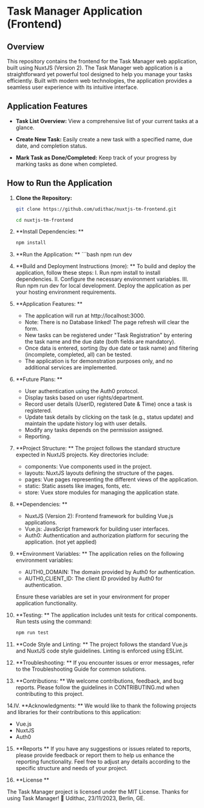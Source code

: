 # Task Manager Application (Frontend)

## Overview

This repository contains the frontend for the Task Manager web application, built using NuxtJS (Version 2). The Task Manager web application is a straightforward yet powerful tool designed to help you manage your tasks efficiently. Built with modern web technologies, the application provides a seamless user experience with its intuitive interface.

## Application Features

- **Task List Overview:** View a comprehensive list of your current tasks at a glance.

- **Create New Task:** Easily create a new task with a specified name, due date, and completion status.

- **Mark Task as Done/Completed:** Keep track of your progress by marking tasks as done when completed.

## How to Run the Application

1. **Clone the Repository:**

   ```bash
   git clone https://github.com/udithac/nuxtjs-tm-frontend.git

   cd nuxtjs-tm-frontend

2. **Install Dependencies: **
   ```bash
   npm install
   
3. **Run the Application: **
       ```bash
      npm run dev
4. **Build and Deployment Instructions (more): **
   To build and deploy the application, follow these steps:
   I. Run npm install to install dependencies.
   II. Configure the necessary environment variables.
   III. Run npm run dev for local development.
   Deploy the application as per your hosting environment requirements.

5. **Application Features: **
    - The application will run at http://localhost:3000.
    - Note: There is no Database linked! The page refresh will clear the form.
    - New tasks can be registered under "Task Registration" by entering the task name and the due date (both fields are mandatory).
    - Once data is entered, sorting (by due date or task name) and filtering (incomplete, completed, all) can be tested.
    - The application is for demonstration purposes only, and no additional services are implemented.

6. **Future Plans: **
    - User authentication using the Auth0 protocol.
    - Display tasks based on user rights/department.
    - Record user details (UserID, registered Date & Time) once a task is registered.
    - Update task details by clicking on the task (e.g., status update) and maintain the update history log with user details.
    - Modify any tasks depends on the permission assigned.
    - Reporting.
      
7. **Project Structure: **
   The project follows the standard structure expected in NuxtJS projects. Key directories include:
    -  components: Vue components used in the project.
    -  layouts: NuxtJS layouts defining the structure of the pages.
    -  pages: Vue pages representing the different views of the application.
    -  static: Static assets like images, fonts, etc.
    -  store: Vuex store modules for managing the application state.
   
8. **Dependencies: **
    - NuxtJS (Version 2): Frontend framework for building Vue.js applications.
    - Vue.js: JavaScript framework for building user interfaces.
    - Auth0: Authentication and authorization platform for securing the application. (not yet applied)

9. **Environment Variables: **
    The application relies on the following environment variables:

   - AUTH0_DOMAIN: The domain provided by Auth0 for authentication.
   - AUTH0_CLIENT_ID: The client ID provided by Auth0 for authentication.
   
   Ensure these variables are set in your environment for proper application functionality.

10. **Testing: **
The application includes unit tests for critical components. Run tests using the command:
    ```bash
    npm run test

11. **Code Style and Linting: **
   The project follows the standard Vue.js and NuxtJS code style guidelines. Linting is enforced using ESLint.

12. **Troubleshooting: **
    If you encounter issues or error messages, refer to the Troubleshooting Guide for common solutions.
    
13. **Contributions: **
    We welcome contributions, feedback, and bug reports. Please follow the guidelines in CONTRIBUTING.md when contributing to this project.
    
14.IV.  **Acknowledgments: **
    We would like to thank the following projects and libraries for their contributions to this application:

   - Vue.js
   - NuxtJS
   - Auth0

15. **Reports **
    If you have any suggestions or issues related to reports, please provide feedback or report them to help us enhance the reporting functionality.
    Feel free to adjust any details according to the specific structure and needs of your project.
    
16. **License **

The Task Manager project is licensed under the MIT License.
Thanks for using Task Manager! 🚀 Udithac, 23/11/2023, Berlin, GE.
